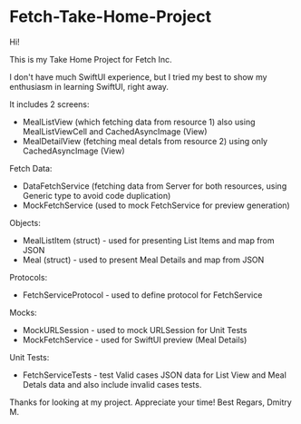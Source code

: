 # Fetch-Take-Home-Project
Hi!

This is my Take Home Project for Fetch Inc.

I don't have much SwiftUI experience, but I tried my best to show my enthusiasm in learning SwiftUI, right away.

It includes 2 screens:
- MealListView (which fetching data from resource 1) also using MealListViewCell and CachedAsyncImage (View)
- MealDetailView (fetching meal detals from resource 2) using only CachedAsyncImage (View)

Fetch Data:
- DataFetchService (fetching data from Server for both resources, using Generic type to avoid code duplication)
- MockFetchService (used to mock FetchService for preview generation)

Objects:
- MealListItem (struct) - used for presenting List Items and map from JSON
- Meal (struct) - used to present Meal Details and map from JSON

Protocols:
- FetchServiceProtocol - used to define protocol for FetchService

Mocks:
- MockURLSession - used to mock URLSession for Unit Tests
- MockFetchService - used for SwiftUI preview (Meal Details)

Unit Tests:
- FetchServiceTests - test Valid cases JSON data for List View and Meal Detals data and also include invalid cases tests.

Thanks for looking at my project. Appreciate your time!
Best Regars,
Dmitry M.

